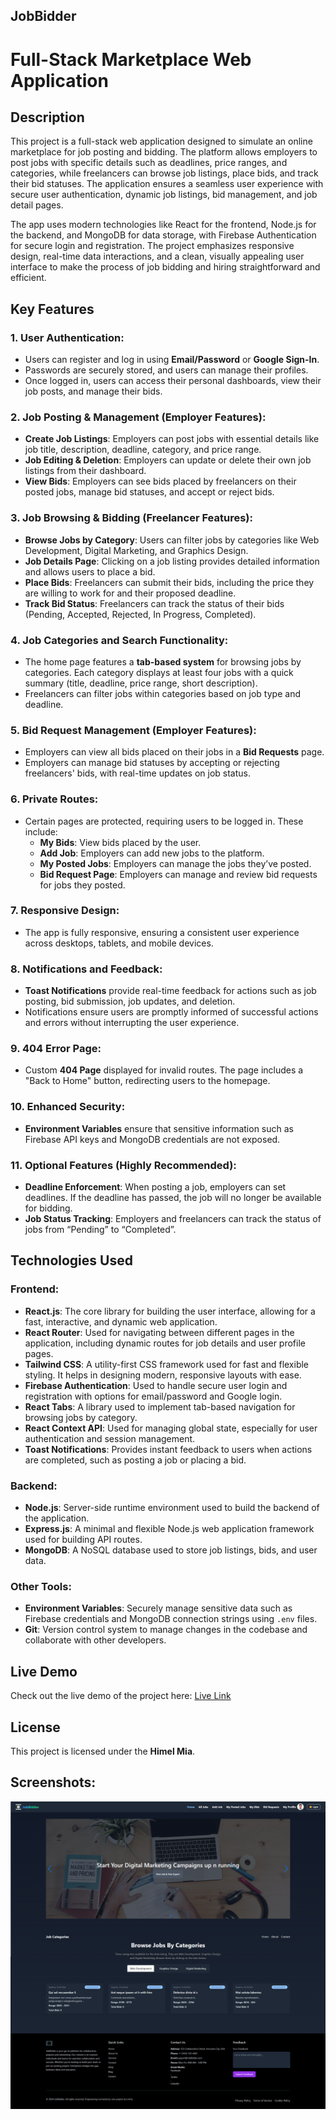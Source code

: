 ## JobBidder

# Full-Stack Marketplace Web Application

## Description

This project is a full-stack web application designed to simulate an online
marketplace for job posting and bidding. The platform allows employers to post
jobs with specific details such as deadlines, price ranges, and categories,
while freelancers can browse job listings, place bids, and track their bid
statuses. The application ensures a seamless user experience with secure user
authentication, dynamic job listings, bid management, and job detail pages.

The app uses modern technologies like React for the frontend, Node.js for the
backend, and MongoDB for data storage, with Firebase Authentication for secure
login and registration. The project emphasizes responsive design, real-time data
interactions, and a clean, visually appealing user interface to make the process
of job bidding and hiring straightforward and efficient.

## Key Features

### 1. **User Authentication:**

- Users can register and log in using **Email/Password** or **Google Sign-In**.
- Passwords are securely stored, and users can manage their profiles.
- Once logged in, users can access their personal dashboards, view their job
  posts, and manage their bids.

### 2. **Job Posting & Management (Employer Features):**

- **Create Job Listings**: Employers can post jobs with essential details like
  job title, description, deadline, category, and price range.
- **Job Editing & Deletion**: Employers can update or delete their own job
  listings from their dashboard.
- **View Bids**: Employers can see bids placed by freelancers on their posted
  jobs, manage bid statuses, and accept or reject bids.

### 3. **Job Browsing & Bidding (Freelancer Features):**

- **Browse Jobs by Category**: Users can filter jobs by categories like Web
  Development, Digital Marketing, and Graphics Design.
- **Job Details Page**: Clicking on a job listing provides detailed information
  and allows users to place a bid.
- **Place Bids**: Freelancers can submit their bids, including the price they
  are willing to work for and their proposed deadline.
- **Track Bid Status**: Freelancers can track the status of their bids (Pending,
  Accepted, Rejected, In Progress, Completed).

### 4. **Job Categories and Search Functionality:**

- The home page features a **tab-based system** for browsing jobs by categories.
  Each category displays at least four jobs with a quick summary (title,
  deadline, price range, short description).
- Freelancers can filter jobs within categories based on job type and deadline.

### 5. **Bid Request Management (Employer Features):**

- Employers can view all bids placed on their jobs in a **Bid Requests** page.
- Employers can manage bid statuses by accepting or rejecting freelancers' bids,
  with real-time updates on job status.

### 6. **Private Routes:**

- Certain pages are protected, requiring users to be logged in. These include:
  - **My Bids**: View bids placed by the user.
  - **Add Job**: Employers can add new jobs to the platform.
  - **My Posted Jobs**: Employers can manage the jobs they’ve posted.
  - **Bid Request Page**: Employers can manage and review bid requests for jobs
    they posted.

### 7. **Responsive Design:**

- The app is fully responsive, ensuring a consistent user experience across
  desktops, tablets, and mobile devices.

### 8. **Notifications and Feedback:**

- **Toast Notifications** provide real-time feedback for actions such as job
  posting, bid submission, job updates, and deletion.
- Notifications ensure users are promptly informed of successful actions and
  errors without interrupting the user experience.

### 9. **404 Error Page:**

- Custom **404 Page** displayed for invalid routes. The page includes a "Back to
  Home" button, redirecting users to the homepage.

### 10. **Enhanced Security:**

- **Environment Variables** ensure that sensitive information such as Firebase
  API keys and MongoDB credentials are not exposed.

### 11. **Optional Features (Highly Recommended):**

- **Deadline Enforcement**: When posting a job, employers can set deadlines. If
  the deadline has passed, the job will no longer be available for bidding.
- **Job Status Tracking**: Employers and freelancers can track the status of
  jobs from “Pending” to “Completed”.

## Technologies Used

### **Frontend:**

- **React.js**: The core library for building the user interface, allowing for a
  fast, interactive, and dynamic web application.
- **React Router**: Used for navigating between different pages in the
  application, including dynamic routes for job details and user profile pages.
- **Tailwind CSS**: A utility-first CSS framework used for fast and flexible
  styling. It helps in designing modern, responsive layouts with ease.
- **Firebase Authentication**: Used to handle secure user login and registration
  with options for email/password and Google login.
- **React Tabs**: A library used to implement tab-based navigation for browsing
  jobs by category.
- **React Context API**: Used for managing global state, especially for user
  authentication and session management.
- **Toast Notifications**: Provides instant feedback to users when actions are
  completed, such as posting a job or placing a bid.

### **Backend:**

- **Node.js**: Server-side runtime environment used to build the backend of the
  application.
- **Express.js**: A minimal and flexible Node.js web application framework used
  for building API routes.
- **MongoDB**: A NoSQL database used to store job listings, bids, and user data.

### **Other Tools:**

- **Environment Variables**: Securely manage sensitive data such as Firebase
  credentials and MongoDB connection strings using `.env` files.
- **Git**: Version control system to manage changes in the codebase and
  collaborate with other developers.

## Live Demo

Check out the live demo of the project here:
[Live Link](https://solosphere-9150a.web.app/)

## **License**

This project is licensed under the **Himel Mia**.

## Screenshots:

![Screenshot 1](./client/public/Home.png)

